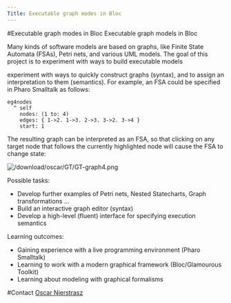 ```yaml
---
Title: Executable graph modes in Bloc
---
```

#Executable graph modes in Bloc
Executable graph models in Bloc

Many kinds of software models are based on graphs, like Finite State Automata (FSAs), Petri nets, and various UML models.
The goal of this project is to experiment with ways to build executable models

experiment with ways to quickly construct graphs (syntax), and to assign an interpretation to them (semantics).
For example, an FSA could be specified in Pharo Smalltalk as follows:

```
eg4nodes
  ^ self
    nodes: (1 to: 4)
    edges: { 1->2. 1->3. 2->3. 3->2. 3->4 }
    start: 1
```

The resulting graph can be interpreted as an FSA, so that clicking on any target node that follows the currently highlighted node will cause the FSA to change state:

![/download/oscar/GT/GT-graph4.png](/download/oscar/GT/GT-graph4.png)

Possible tasks:


-  Develop further examples of Petri nets, Nested Statecharts, Graph transformations ...
-  Build an interactive graph editor (syntax)
-  Develop a high-level (fluent) interface for specifying execution semantics

Learning outcomes:


-  Gaining experience with a live programming environment (Pharo Smalltalk)
-  Learning to work with a modern graphical framework (Bloc/Glamourous Toolkit)
-  Learning about modeling with graphical formalisms


#Contact
[Oscar Nierstrasz](%base_url%/staff/oscar)
